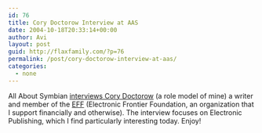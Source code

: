 ```yaml
---
id: 76
title: Cory Doctorow Interview at AAS
date: 2004-10-18T20:33:14+00:00
author: Avi
layout: post
guid: http://flaxfamily.com/?p=76
permalink: /post/cory-doctorow-interview-at-aas/
categories:
  - none
---
```

All About Symbian [interviews Cory Doctorow](http://www.allaboutsymbian.com/features/viewarticle.php?id=110) (a role model of mine) a writer and member of the [EFF](http://www.eff.org) (Electronic Frontier Foundation, an organization that I support financially and otherwise). The interview focuses on Electronic Publishing, which I find particularly interesting today. Enjoy!